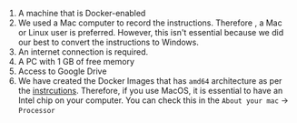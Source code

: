 
1. A machine that is Docker-enabled 
2. We used a Mac computer to record the instructions. Therefore , a Mac or Linux user is preferred. However, this isn't essential because we did our best to convert the instructions to Windows. 
3. An internet connection is required. 
4. A PC with 1 GB of free memory
5. Access to Google Drive
6. We have created the Docker Images that has `amd64` architecture as per the [instrcutions](https://conf.researchr.org/track/icse-2022/icse-2022-artifact-evaluation). Therefore, if you use MacOS, it is essential to have an Intel chip on your computer. You can check this in the `About your mac` -> `Processor` 
